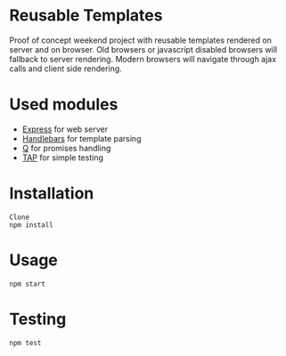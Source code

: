 Reusable Templates
==================
Proof of concept weekend project with reusable templates rendered on server and on browser. Old browsers or javascript disabled browsers will fallback to server rendering. Modern browsers will navigate through ajax calls and client side rendering.

Used modules
============
* [Express]() for web server
* [Handlebars](http://www.google.com) for template parsing
* [Q]() for promises handling
* [TAP]() for simple testing

Installation
============
```
Clone 
npm install
```

Usage
=====
```
npm start
```

Testing
=======
```
npm test
```


